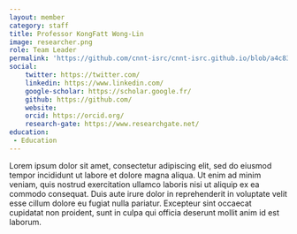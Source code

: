 ```yaml
---
layout: member
category: staff
title: Professor KongFatt Wong-Lin
image: researcher.png
role: Team Leader
permalink: 'https://github.com/cnnt-isrc/cnnt-isrc.github.io/blob/a4c83b6f833f32d1d91c5bc6707bf44db3b5fe82/_pages/team/_posts/2016-09-01-researcher-staff.md'
social:
    twitter: https://twitter.com/
    linkedin: https://www.linkedin.com/
    google-scholar: https://scholar.google.fr/
    github: https://github.com/
    website:
    orcid: https://orcid.org/
    research-gate: https://www.researchgate.net/
education:
 - Education
---
```

Lorem ipsum dolor sit amet, consectetur adipiscing elit, sed do eiusmod tempor incididunt ut labore et dolore magna aliqua. Ut enim ad minim veniam, quis nostrud exercitation ullamco laboris nisi ut aliquip ex ea commodo consequat. Duis aute irure dolor in reprehenderit in voluptate velit esse cillum dolore eu fugiat nulla pariatur. Excepteur sint occaecat cupidatat non proident, sunt in culpa qui officia deserunt mollit anim id est laborum.
